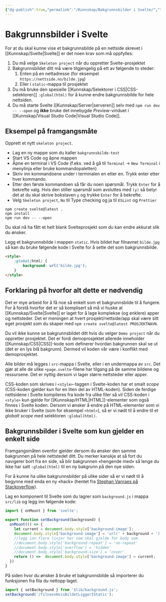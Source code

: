 ```yaml
---
{"dg-publish":true,"permalink":"/Kunnskap/Bakgrunnsbilder i Svelte/","title":"Bakgrunnsbilder i Svelte","tags":["svelte","it1","it"]}
---
```



# Bakgrunnsbilder i Svelte
For at du skal kunne vise et bakgrunnsbilde på en nettside skrevet i [[Kunnskap/Svelte\|Svelte]] er det noen krav som må oppfylles:

1. Du må velge `Skeleton project` når du oppretter Svelte-prosjektet
2. Bakgrunnsbildet ditt må være tilgjengelig på ett av følgende to steder:
	1. Enten på en nettadresse (for eksempel `https://nettside.no/bilde.jpg`)
	2. Eller i `static`-mappa til prosjektet
3. Du må bruke den spesielle [[Kunnskap/Selektorer i CSS\|CSS-selektoren]] `:global(html)` for å kunne endre bakgrunnsbilde for hele nettsiden.
4. Du må starte Svelte [[Kunnskap/Server\|serveren]] selv med `npm run dev -- --open` og **ikke** bruke det innebygde *Preview*-vinduet i [[Kunnskap/Visual Studio Code\|Visual Studio Code]]. 

## Eksempel på framgangsmåte
Opprett et nytt `skeleton project`. 

- Lag en ny mappe som du kaller `bakgrunnsbilde-test`
- Start VS Code og åpne mappen
- Åpne en terminal i VS Code (f.eks. ved å gå til `Terminal` → `New Terminal` i menylinja eller bruke kommandopaletten)
- Skriv inn kommandoene under i terminalen en etter en. Trykk enter etter hver kommando.
- Etter den første kommandoen så får du noen spørsmål. Trykk `Enter` for å bekrefte valg. Hvis den stiller spørsmål som avsluttes med `(y)` så betyr det at du skal skrive bokstaven `y` og trykke `Enter` for å bekrefte. 
- Velg `Skeleton project`, `No` til Type checking og ja til `ESLint` og `Prettier`

```shell
npm create svelte@latest .
npm install
npm run dev -- --open
```

<script async id="asciicast-rJlo2iy0E0wBrjwLhpxRxjTaw" src="https://asciinema.org/a/rJlo2iy0E0wBrjwLhpxRxjTaw.js" data-size="big" data-rows="15" data-loop="1"></script>

Du skal nå ha fått et helt blank Svelteprosjekt som du kan endre akkurat slik du ønsker.

Legg et bakgrunnsbilde i mappen `static`. Hvis bildet har filnavnet `bilde.jpg` så kan du bruke følgende kode i Svelte for å sette det som bakgrunnsbilde.

```html
<style>
	:global(html) {
		background: url('bilde.jpg');
	}
</style>
```

## Forklaring på hvorfor alt dette er nødvendig
Det er mye arbeid for å få noe så enkelt som et bakgrunnsbilde til å fungere. For å forstå hvorfor det er så komplisert så må vi huske at [[Kunnskap/Svelte\|Svelte]] er laget for å lage komplekse (og enklere) apper og nettsteder. Det er meningen at hvert prosjekt/nettside/app skal være sitt eget prosjekt som du skaper med `npm create svelte@latest PROSJEKTNAVN`.

Du vil ikke kunne se bakgrunnsbildet ditt hvis du velger `Demo project` når du oppretter prosjektet. Det er fordi demoprosjektet allerede inneholder [[Kunnskap/CSS\|CSS]]-kode som definerer hvordan bakgrunnen skal se ut (det er en lys blå bakgrunn). Dermed vil koden vår være i konflikt med demoprosjektet.

Alle bilder må legges i `src`-mappa i Svelte, eller i en undermappa av `src`. Det gjør at alle de ulike `+page.svelte`-filene har tilgang på de samme bildene og ressursene. Det er nyttig dersom vi lager større nettsteder eller apper.

CSS-koden som skrives i `<style>`-taggen i Svelte-koden har et smalt *scope* (CSS-koden gjelder kun for en liten del av HTML-koden). Siden de ferdige nettsidene i Svelte kompileres fra kode fra ulike filer så vil CSS-koden i `<style>` kun gjelde for [[Kunnskap/HTML\|HTML]]-elementer som også finnes i Svelte koden. Dersom vi ønsker å endre på HTML-elementer som vi ikke bruker i Svelte (som for eksempel `<html>`), så er vi nødt til å endre til et *globalt scope* med selektoren `:global(html)`.

## Bakgrunnsbilder i Svelte som kun gjelder en enkelt side
Framgangsmåten ovenfor gjelder dersom du ønsker den samme bakgrunnen på hele nettstedet ditt. Du merker kanskje at så fort du navigerer bort fra en side, så blir bakgrunnen «hengende med» så lenge du ikke har satt `:global(html)` til en ny bakgrunn på den nye siden.

For å kunne ha ulike bakgrunnsbilder på ulike sider så er vi nødt til å begynne med enda en ny «hack» (hentet fra [Stephan Vanraes på Stackoverflow](https://stackoverflow.com/questions/72036234/how-to-render-different-background-image-for-each-page-of-multi-page-sveltekit-s)).

Lag en komponent til Svelte som du lagrer som `background.js` i mappa `src/lib` og legg inn følgende kode:
```js
import { onMount } from 'svelte';

export function setBackground(background) {
  onMount(() => {
    let current = document.body.style['background-image'];
    document.body.style['background-image'] = 'url(' + background + ')';
    //legg inn flere linjer her som skal gjelde for body som
    //document.body.style['background-repeat'] = 'no-repeat'
    //document.body.style['overflow'] = 'hidden'
    //document.body.style['background-size'] = 'cover'
    return () =>  document.body.style['background-image'] = current;
  })
}
```

På siden hvor du ønsker å bruke et bakgrunnsbilde så importerer du funksjonen fra fila du nettopp laget.

```javascript
import { setBackground } from '$lib/background.js';
setBackground('/filnavnHvisBildetLiggerIStatic');
```